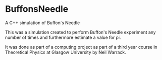 # BuffonsNeedle
A C++ simulation of Buffon's Needle

This was a simulation created to perform Buffon's Needle experiment any number of times 
and furthermore estimate a value for pi.

It was done as part of a computing project as part of a third year course in Theoretical 
Physics at Glasgow University by Neil Warrack.
